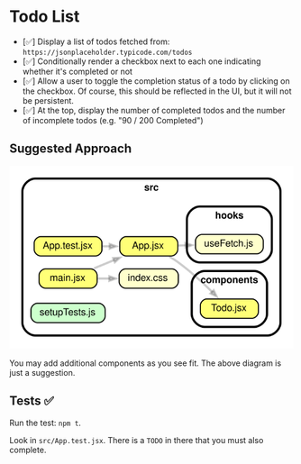 # Todo List

- [✅] Display a list of todos fetched from: `https://jsonplaceholder.typicode.com/todos`
- [✅] Conditionally render a checkbox next to each one indicating whether it's completed or not
- [✅] Allow a user to toggle the completion status of a todo by clicking on the checkbox. Of course, this should be reflected in the UI, but it will not be persistent.
- [✅] At the top, display the number of completed todos and the number of incomplete todos (e.g. "90 / 200 Completed")

## Suggested Approach

![Dependency Graph](./dependency-graph.svg)

You may add additional components as you see fit. The above diagram is just a suggestion.

## Tests ✅

Run the test: `npm t`.

Look in `src/App.test.jsx`. There is a `TODO` in there that you must also complete.
